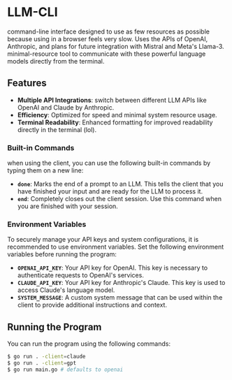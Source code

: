 # LLM-CLI

command-line interface designed to use as few resources as possible because using in a browser feels very slow. Uses the APIs of OpenAI, Anthropic, and plans for future integration with Mistral and Meta's Llama-3. minimal-resource tool to communicate with these powerful language models directly from the terminal.

## Features

- **Multiple API Integrations**: switch between different LLM APIs like OpenAI and Claude by Anthropic.
- **Efficiency**: Optimized for speed and minimal system resource usage.
- **Terminal Readability**: Enhanced formatting for improved readability directly in the terminal (lol).

### Built-in Commands

when using the client, you can use the following built-in commands by typing them on a new line:

- **`done`**: Marks the end of a prompt to an LLM. This tells the client that you have finished your input and are ready for the LLM to process it.
- **`end`**: Completely closes out the client session. Use this command when you are finished with your session.

### Environment Variables

To securely manage your API keys and system configurations, it is recommended to use environment variables. Set the following environment variables before running the program:

- **`OPENAI_API_KEY`**: Your API key for OpenAI. This key is necessary to authenticate requests to OpenAI's services.
- **`CLAUDE_API_KEY`**: Your API key for Anthropic's Claude. This key is used to access Claude's language model.
- **`SYSTEM_MESSAGE`**: A custom system message that can be used within the client to provide additional instructions and context.

## Running the Program

You can run the program using the following commands:

```bash
$ go run . -client=claude 
$ go run . -client=gpt
$ go run main.go # defaults to openai
```




